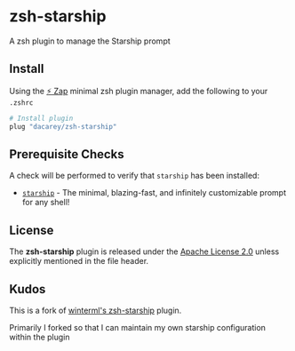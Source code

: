 # zsh-starship
A zsh plugin to manage the Starship prompt

## Install
Using the [:zap: Zap](https://www.zapzsh.org/) minimal zsh plugin manager, add the following to your `.zshrc`

```sh
# Install plugin
plug "dacarey/zsh-starship"
```

## Prerequisite Checks
A check will be performed to verify that `starship` has been installed:

- [`starship`](https://starship.rs/) - The minimal, blazing-fast, and infinitely customizable prompt for any shell!


## License
The **zsh-starship** plugin is released under the [Apache License 2.0](https://github.com/wintermi/zsh-starship/blob/main/LICENSE) unless explicitly mentioned in the file header.

## Kudos
This is a fork of [winterml's zsh-starship](https://github.com/wintermi/zsh-starship) plugin.

Primarily I forked so that I can maintain my own starship configuration within the plugin

